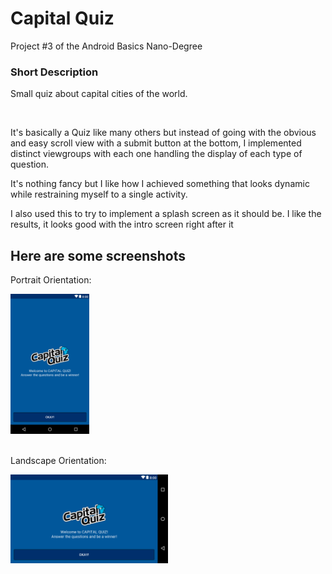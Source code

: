 # Capital Quiz
<p>Project #3 of the Android Basics Nano-Degree</p>

### Short Description

<p>Small quiz about capital cities of the world.</p>
<br>
<p>It's basically a Quiz like many others but instead of going with the obvious and easy scroll view with a submit button at the bottom, I implemented distinct viewgroups with each one handling the display of each type of question.</p>
<p>It's nothing fancy but I like how I achieved something that looks dynamic while restraining myself to a single activity.</p>
<p>I also used this to try to implement a splash screen as it should be. I like the results, it looks good with the intro screen right after it</p>

## Here are some screenshots

<p>Portrait Orientation:</p>
<img src="https://github.com/DFRodri/ProjectThree/blob/master/screenshots/portrait.png" height="25%" width="25%">
<br>
<br>
<p>Landscape Orientation:</p>
<img src="https://github.com/DFRodri/ProjectThree/blob/master/screenshots/landscape.png" width="50%" height="50%">
